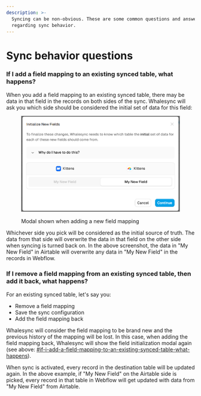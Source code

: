 ```yaml
---
description: >-
  Syncing can be non-obvious. These are some common questions and answers
  regarding sync behavior.
---
```


# Sync behavior questions

### If I add a field mapping to an existing synced table, what happens?

When you add a field mapping to an existing synced table, there may be data in that field in the records on both sides of the sync. Whalesync will ask you which side should be considered the initial set of data for this field:

<figure><img src="../../.gitbook/assets/image.png" alt=""><figcaption><p>Modal shown when adding a new field mapping</p></figcaption></figure>

Whichever side you pick will be considered as the initial source of truth. The data from that side will overwrite the data in that field on the other side when syncing is turned back on. In the above screenshot, the data in "My New Field" in Airtable will overwrite any data in "My New Field" in the records in Webflow.

### If I remove a field mapping from an existing synced table, then add it back, what happens?

For an existing synced table, let's say you:

* Remove a field mapping
* Save the sync configuration
* Add the field mapping back

Whalesync will consider the field mapping to be brand new and the previous history of the mapping will be lost. In this case, when adding the field mapping back, Whalesync will show the field initialization modal again (see above: [#if-i-add-a-field-mapping-to-an-existing-synced-table-what-happens](sync-behavior-questions.md#if-i-add-a-field-mapping-to-an-existing-synced-table-what-happens "mention")).

When sync is activated, every record in the destination table will be updated again. In the above example, if "My New Field" on the Airtable side is picked, every record in that table in Webflow will get updated with data from "My New Field" from Airtable.
